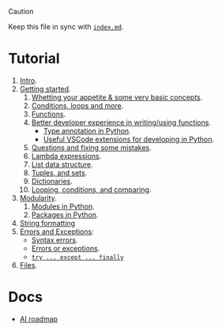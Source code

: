 > [!CAUTION]
>
> Keep this file in sync with [`index.md`](../index.md).

# Tutorial

1. [Intro](../01-intro/README.md).
2. [Getting started](../02-getting-started/index.md).
   1. [Whetting your appetite & some very basic concepts](../02-getting-started/whetting-your-appetite-and-basic-concepts.md).
   2. [Conditions, loops and more](../02-getting-started/most-common-statements.md).
   3. [Functions](../02-getting-started/functions.md).
   4. [Better developer experience in writing/using functions](../02-getting-started/better-dev-exp.md).
      - [Type annotation in Python](../02-getting-started/better-dev-exp.md#function-annotation).
      - [Useful VSCode extensions for developing in Python](../02-getting-started/better-dev-exp.md#vscode-extensions).
   5. [Questions and fixing some mistakes](../02-getting-started/questions-fixing-some-mistakes.md).
   6. [Lambda expressions](../02-getting-started/lambda-expressions.md).
   7. [List data structure](../02-getting-started/list-data-structure.md).
   8. [Tuples, and sets](../02-getting-started/tuples-sets.md).
   9. [Dictionaries](../02-getting-started/dictionaries.md).
   10. [Looping, conditions, and comparing](../02-getting-started/looping-compraing-and-conditions.md).
3. [Modularity](../03-modularity/README.md).
   1. [Modules in Python](../03-modularity/modules.md).
   2. [Packages in Python](../03-modularity/packages.md).
4. [String formatting](../04-string-formatting/README.md)
5. [Errors and Exceptions](../05-errors-and-exceptions/README.md):
   - [Syntax errors](../05-errors-and-exceptions/syntax-errors.md).
   - [Errors or exceptions](../05-errors-and-exceptions/errors.md).
   - [`try ... except ... finally`](../05-errors-and-exceptions/try-except-finally.md)
6. [Files](../06-files/README.md).

# Docs

- [AI roadmap](../docs/roadmaps/AI.md)
